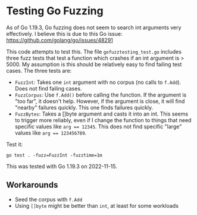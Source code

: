 # Testing Go Fuzzing

As of Go 1.19.3, Go fuzzing does not seem to search int arguments very effectively. I believe this is due to this Go issue: https://github.com/golang/go/issues/48291

This code attempts to test this. The file `gofuzztesting_test.go` includes three fuzz tests that test a function which crashes if an int argument is > 5000. My assumption is this should be relatively easy to find failing test cases. The three tests are:

* `FuzzInt`: Takes one `int` argument with no corpus (no calls to `f.Add`). Does not find failing cases.
* `FuzzCorpus`: Use `f.Add()` before calling the function. If the argument is "too far", it doesn't help. However, if the argument is close, it will find "nearby" failures quickly. This one finds failures quickly.
* `FuzzBytes`: Takes a []byte argument and casts it into an int. This seems to trigger more reliably, even if I change the function to things that need specific values like `arg == 12345`. This does not find specific "large" values like `arg == 123456789`.

Test it:

```
go test . -fuzz=FuzzInt -fuzztime=1m
```

This was tested with Go 1.19.3 on 2022-11-15.

## Workarounds

* Seed the corpus with `f.Add`
* Using `[]byte` might be better than `int`, at least for some workloads